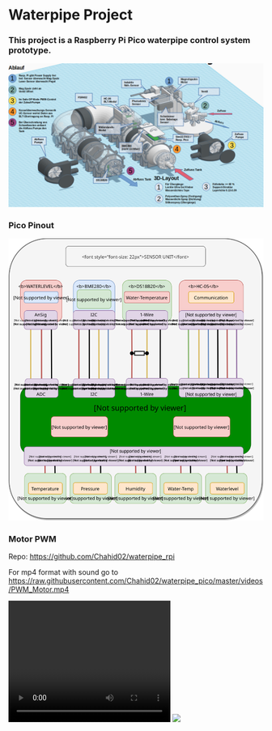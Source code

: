 # Waterpipe Project

### This project is a Raspberry Pi Pico waterpipe control system prototype.
<!-- picture -->
![Kesselsteuerung](/images/Kessel.png)



### Pico Pinout
<img src="images/Pinout.svg?sanitize=true">

<!---
![Alt text](images/Pinout.svg?sanitize=true)
-->


<!---
![caption](videos/PWM_Motor.
 gif?raw=true)
-->

<!-- video -->
### Motor PWM
 Repo: https://github.com/Chahid02/waterpipe_rpi 
  
 For mp4 format with sound go to https://raw.githubusercontent.com/Chahid02/waterpipe_pico/master/videos/PWM_Motor.mp4


<video width="320" height="240" controls>
  <source src="videos/PWM_Motor.gif" type="video/mp4">
</video>


<img src="videos/PWM_Motor.gif?raw=true" />




